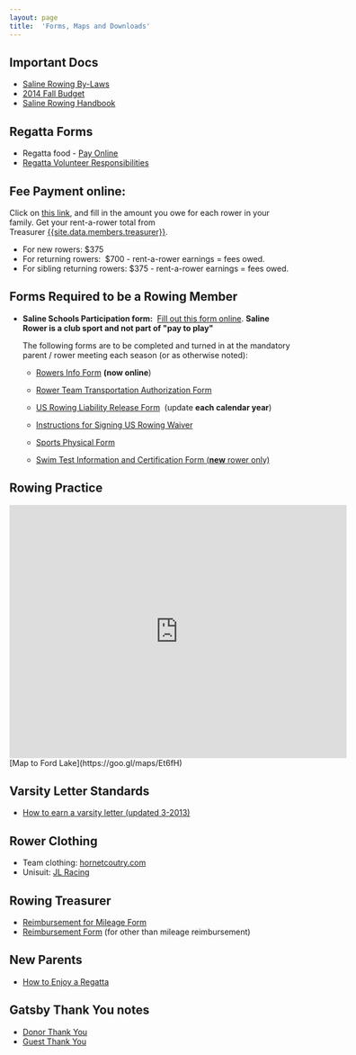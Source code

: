 ```yaml
---
layout: page
title:  'Forms, Maps and Downloads'
---
```

Important Docs
--------------

-   [Saline Rowing
    By-Laws](/assets/forms/saline-rowing-club-bylaws-update-5-20-2014.pdf)
-   [2014 Fall Budget](/assets/forms/2014-fall-budget.pdf)
-   [Saline Rowing Handbook](/assets/forms/crew-handbook-spring-2010.pdf)

Regatta Forms
-------------

-   Regatta food - [Pay Online]({{site.data.links.pay-fees}})
-   [Regatta Volunteer
    Responsibilities](/assets/forms/regatta-responsibilities.pdf)

Fee Payment online: 
--------------------

Click on [this link]({{site.data.links.pay-fees}}), and fill in the amount you
owe for each rower in your family. Get your rent-a-rower total from
Treasurer [{{site.data.members.treasurer}}](mailto:{{site.data.members.treasurer.com}}).

-   For new rowers: $375
-   For returning rowers:  $700 - rent-a-rower earnings = fees owed. 
-   For sibling returning rowers: $375 - rent-a-rower earnings = fees owed. 

Forms Required to be a Rowing Member
------------------------------------

-   **Saline Schools Participation form:**  [Fill out this form
    online](https://spreadsheets.google.com/viewform?formkey=dEMtRjVJTmxUcnluT1d1SVlUVXRXTHc6MQ).
    **Saline Rower is a club sport and not part of "pay to play"** 

    The following forms are to be completed and turned in at the mandatory
    parent / rower meeting each season (or as otherwise noted):

    -   [Rowers Info
        Form](https://docs.google.com/forms/d/1iJLMX1Kcgj5D1nVZLIGiQSxIwgd107wT9lYbTz6XN80/viewform?usp=send_form) **(now
        online**) 

    -   [Rower Team Transportation Authorization
        Form](/assets/forms/transportation-authorization-form.pdf) 

    -   [US Rowing Liability Release
        Form](/assets/forms/2014-us-rowing-waiver.pdf)  (update **each calendar
        year**)

    -   [Instructions for Signing US Rowing
        Waiver](/assets/forms/instructions-signing-usrowing-waiver.pdf)

    -   [Sports Physical
        Form](http://s3.amazonaws.com/vnn-aws-sites/39/files/2011/06/Sports-Physical.pdf)  

    -   [Swim Test Information and Certification Form
        (**new** rower only)](/assets/forms/swim-test-form.pdf) 

Rowing Practice
---------------

<iframe src="https://www.google.com/maps/embed?pb=!1m29!1m12!1m3!1d94583.07023165582!2d-83.73040600496448!3d42.19903378849214!2m3!1f0!2f0!3f0!3m2!1i1024!2i768!4f13.1!4m14!1i2!3e0!4m5!1s0x883cbb260e17295f%3A0x9f505b127c2a1a3a!2sSaline+High+School%2C+Campus+Parkway%2C+Saline%2C+MI!3m2!1d42.188238999999996!2d-83.75125799999999!4m5!1s0x883b582533e8151d%3A0xff47e57806ccce3e!2sLakeside+Park%2C+Ypsilanti%2C+MI+48197!3m2!1d42.203883999999995!2d-83.561976!5e0!3m2!1sen!2sus!4v1429827125070" width="600" height="450" frameborder="0" style="border:0">
</iframe>
[Map to Ford Lake](https://goo.gl/maps/Et6fH)

Varsity Letter Standards
------------------------

-   [How to earn a varsity letter
    (updated 3-2013)](/assets/forms/2013-varsity-point-standards.pdf)

Rower Clothing 
---------------

-   Team clothing:
    [hornetcoutry.com](http://www.hornetcountry.com/shop/category/Rowing?c=1359258&ctype=0&pn=1) 
-   Unisuit: [JL Racing](http://www.jlracing.com/page.SalineHighSchoolCrew.html)

Rowing Treasurer
----------------

-   [Reimbursement for Mileage Form](/assets/forms/2015-mileage-reimb.pdf)
-   [Reimbursement Form](/assets/forms/crew-fund-request.pdf) (for other than
    mileage reimbursement)

New Parents
-----------

-   [How to Enjoy a Regatta](/parent-corner#regatta)

Gatsby Thank You notes
----------------------

-   [Donor Thank You](/assets/images/2013-thank-you-donor.png)
-   [Guest Thank You](/assets/images/2013-thank-you-guest.png)

